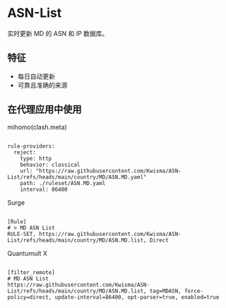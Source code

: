 
# ASN-List

实时更新 MD 的 ASN 和 IP 数据库。

## 特征

- 每日自动更新
- 可靠且准确的来源

## 在代理应用中使用

mihomo(clash.meta)

<pre><code class="language-javascript">
rule-providers:
  reject:
    type: http
    behavior: classical
    url: "https://raw.githubusercontent.com/Kwisma/ASN-List/refs/heads/main/country/MD/ASN.MD.yaml"
    path: ./ruleset/ASN.MD.yaml
    interval: 86400
</code></pre>

Surge

<pre><code class="language-javascript">
[Rule]
# > MD ASN List
RULE-SET, https://raw.githubusercontent.com/Kwisma/ASN-List/refs/heads/main/country/MD/ASN.MD.list, Direct
</code></pre>

Quantumult X

<pre><code class="language-javascript">
[filter_remote]
# MD ASN List
https://raw.githubusercontent.com/Kwisma/ASN-List/refs/heads/main/country/MD/ASN.MD.list, tag=MDASN, force-policy=direct, update-interval=86400, opt-parser=true, enabled=true
</code></pre>
